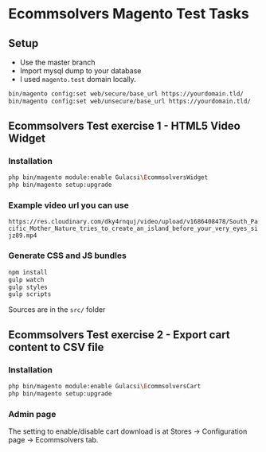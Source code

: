 # Ecommsolvers Magento Test Tasks

## Setup

- Use the master branch
- Import mysql dump to your database
- I used `magento.test` domain locally.

```bash
bin/magento config:set web/secure/base_url https://yourdomain.tld/
bin/magento config:set web/unsecure/base_url https://yourdomain.tld/
```


## Ecommsolvers Test exercise 1 - HTML5 Video Widget

### Installation

```bash
php bin/magento module:enable Gulacsi\EcommsolversWidget
php bin/magento setup:upgrade
```

### Example video url you can use

`https://res.cloudinary.com/dky4rnquj/video/upload/v1686408478/South_Pacific_Mother_Nature_tries_to_create_an_island_before_your_very_eyes_sijz89.mp4`

### Generate CSS and JS bundles

```bash
npm install
gulp watch
gulp styles
gulp scripts
```

Sources are in the `src/` folder


## Ecommsolvers Test exercise 2 - Export cart content to CSV file

### Installation

```bash
php bin/magento module:enable Gulacsi\EcommsolversCart
php bin/magento setup:upgrade
```

### Admin page

The setting to enable/disable cart download is at Stores -> Configuration page -> Ecommsolvers tab.
